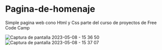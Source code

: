# Pagina-de-homenaje
Simple pagina web cono Html y Css parte del curso de proyectos de Free Code Camp 

![Captura de pantalla 2023-05-08 - 15 36 50](https://user-images.githubusercontent.com/50677633/236929542-a19f2fb2-efca-4962-af2f-92a3cdb443aa.png)
![Captura de pantalla 2023-05-08 - 15 37 07](https://user-images.githubusercontent.com/50677633/236929530-e47ff135-b2ff-4fdb-82ab-4b66f48e6f31.png)

